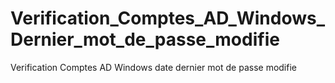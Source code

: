 # Verification_Comptes_AD_Windows_Dernier_mot_de_passe_modifie
Verification Comptes AD Windows date dernier mot de passe modifie
